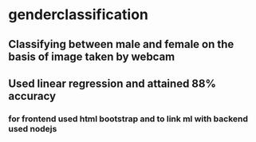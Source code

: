 # genderclassification
## Classifying between male and female on the basis of image taken by webcam
## Used linear regression and attained 88% accuracy
### for frontend used html bootstrap and to link ml with backend used nodejs
